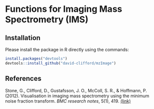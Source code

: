 # Functions for Imaging Mass Spectrometry (IMS)

## Installation
Please install the package in R directly using the commands:

```R
install.packages("devtools")
devtools::install_github("david-clifford/mzImage")
```

## References
Stone, G., Clifford, D., Gustafsson, J. O., McColl, S. R., & Hoffmann, P. (2012). Visualisation in imaging mass spectrometry using the minimum noise fraction transform. _BMC research notes_, 5(1), 419. [(link)](https://bmcresnotes.biomedcentral.com/articles/10.1186/1756-0500-5-419)
